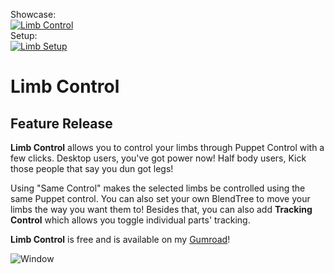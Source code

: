 Showcase:  
[![Limb Control](https://img.youtube.com/vi/eJMprLDaUJI/0.jpg)](https://youtu.be/eJMprLDaUJI)  
Setup:  
[![Limb Setup](https://img.youtube.com/vi/BbhiZaY9-Ns/0.jpg)](https://youtu.be/BbhiZaY9-Ns)  

# Limb Control  

<b>Feature Release</b>
--------------------
<b>Limb Control</b> allows you to control your limbs through Puppet Control with a few clicks.
Desktop users, you've got power now! Half body users, Kick those people that say you dun got legs!

Using "Same Control" makes the selected limbs be controlled using the same Puppet control.
You can also set your own BlendTree to move your limbs the way you want them to!
Besides that, you can also add <b>Tracking Control</b> which allows you toggle individual parts' tracking.

<b>Limb Control</b> is free and is available on my <a href="https://dreadrith.gumroad.com/l/LBControl">Gumroad</a>!   

![Window](https://cdn.discordapp.com/attachments/827652038477086770/827927027931676692/unknown.png)
